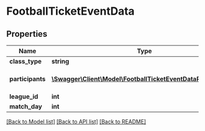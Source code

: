# FootballTicketEventData

## Properties
Name | Type | Description | Notes
------------ | ------------- | ------------- | -------------
**class_type** | **string** |  | 
**participants** | [**\Swagger\Client\Model\FootballTicketEventDataParticipants[]**](FootballTicketEventDataParticipants.md) | Participants. Open for extensibility. | [optional] 
**league_id** | **int** |  | [optional] 
**match_day** | **int** |  | [optional] 

[[Back to Model list]](../README.md#documentation-for-models) [[Back to API list]](../README.md#documentation-for-api-endpoints) [[Back to README]](../README.md)



